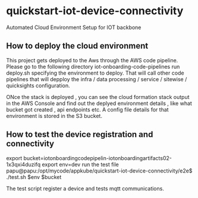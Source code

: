 # quickstart-iot-device-connectivity
Automated Cloud Environment Setup for IOT backbone

## How to deploy the cloud environment
This project gets deployed to the Aws through the AWS code pipeline.
Please go to the following directory
iot-onboarding-code-pipelines 
run deploy.sh specifying the environment to deploy. That will call other code pipelines that will depploy the 
infra / data processing / service / sitewise / quicksights configuration.

ONce the stack is deployed , you can see the cloud formation stack output in the AWS Console and find out the deplyed environment details , like what bucket got created , api endpoints etc. A config file details for that environment is stored in the S3 bucket.

## How to test the device registration and connectivity

 export bucket=iotonboardingcodepipelin-iotonboardingartifacts02-1x3qxi4duzifq
 export env=dev
 run the test file
 papu@papu:/opt/mycode/appkube/quickstart-iot-device-connectivity/e2e$ ./test.sh $env $bucket

The test script register a device and tests mqtt communications.


